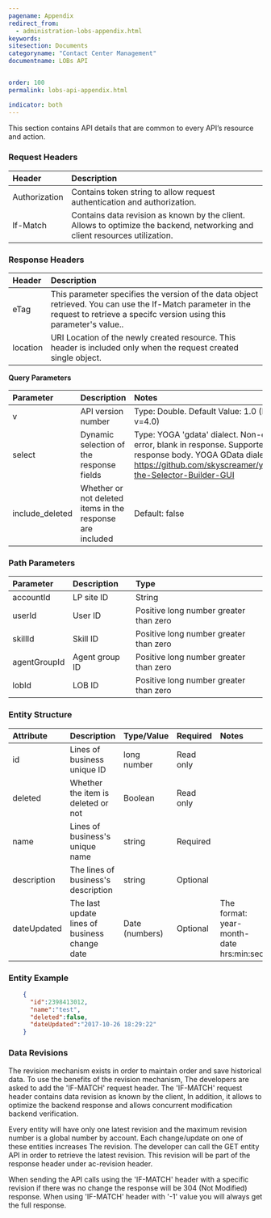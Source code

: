 ```yaml
---
pagename: Appendix
redirect_from:
  - administration-lobs-appendix.html
keywords:
sitesection: Documents
categoryname: "Contact Center Management"
documentname: LOBs API


order: 100
permalink: lobs-api-appendix.html

indicator: both
---
```


This section contains API details that are common to every API’s resource and action.

### Request Headers

| Header | Description |
| :-------- | :------------ |
| Authorization | Contains token string to allow request authentication and authorization. |
| If-Match | Contains data revision as known by the client. Allows to optimize the backend, networking and client resources utilization. |

### Response Headers

| Header | Description |
| :-------- | :------------ |
| eTag | This parameter specifies the version of the data object retrieved. You can use the If-Match parameter in the request to retrieve a specifc version using this parameter's value.. |
| location | URI Location of the newly created resource. This header is included only when the request created single object. |

**Query Parameters**

| Parameter | Description | Notes | Required |
| :------------ | :------------ | :------- | :--- |
| v | API version number | Type: Double. Default Value: 1.0 (Most updated: v=4.0) | Required |
| select | Dynamic selection of the response fields | Type: YOGA 'gdata' dialect. Non-existing field: no error, blank in response. Supported fields: Any in response body. YOGA GData dialect builder url: https://github.com/skyscreamer/yoga/wiki/Using-the-Selector-Builder-GUI | Optional |
| include_deleted | Whether or not deleted items in the response are included | Default: false | Optional |

### Path Parameters

| Parameter | Description | Type |
| :----------- | :------------  | :----- |
| accountId | LP site ID | String  |
| userId | User ID | Positive long number greater than zero |
| skillId | Skill ID | Positive long number greater than zero |
| agentGroupId | Agent group ID | Positive long number greater than zero |
| lobId | LOB ID | Positive long number greater than zero |

### Entity Structure

| Attribute | Description | Type/Value | Required | Notes |
| :--------- | :-------------- | :----------- | :--- | :--- |
| id | Lines of business unique ID | long number | Read only |  |
| deleted | Whether the item is deleted or not | Boolean | Read only | |
| name | Lines of business's unique name | string | Required | |
| description | The lines of business's description | string | Optional | |
| dateUpdated | The last update lines of business change date  | Date (numbers) | Optional | The format: year-month-date hrs:min:sec |

### Entity Example

```json
    {
      "id":2398413012,
      "name":"test",
      "deleted":false,
      "dateUpdated":"2017-10-26 18:29:22"
    }
```


### Data Revisions

The revision mechanism exists in order to maintain order and save historical data. To use the benefits of the revision mechanism, The developers are asked to add the 'IF-MATCH' request header. The 'IF-MATCH' request header contains data revision as known by the client, In addition, it allows to optimize the backend response and allows concurrent modification backend verification.

Every entity will have only one latest revision and the maximum revision number is a global number by account. Each change/update on one of these entities increases The revision. The developer can call the GET entity API in order to retrieve the latest revision. This revision will be part of the response header under ac-revision header.

When sending the API calls using the 'IF-MATCH' header with a specific revision if there was no change the response will be 304 (Not Modified) response. When using 'IF-MATCH' header with '-1' value you will always get the full response.

